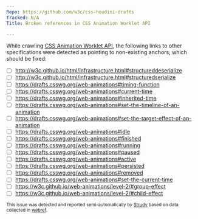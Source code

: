 ```yaml
---
Repo: https://github.com/w3c/css-houdini-drafts
Tracked: N/A
Title: Broken references in CSS Animation Worklet API

---
```


While crawling [CSS Animation Worklet API](https://drafts.css-houdini.org/css-animationworklet-1/), the following links to other specifications were detected as pointing to non-existing anchors, which should be fixed:
* [ ] http://w3c.github.io/html/infrastructure.html#structureddeserialize
* [ ] http://w3c.github.io/html/infrastructure.html#structuredserialize
* [ ] https://drafts.csswg.org/web-animations#timing-function
* [ ] https://drafts.csswg.org/web-animations#current-time
* [ ] https://drafts.csswg.org/web-animations#inherited-time
* [ ] https://drafts.csswg.org/web-animations#set-the-timeline-of-an-animation
* [ ] https://drafts.csswg.org/web-animations#set-the-target-effect-of-an-animation
* [ ] https://drafts.csswg.org/web-animations#idle
* [ ] https://drafts.csswg.org/web-animations#finished
* [ ] https://drafts.csswg.org/web-animations#running
* [ ] https://drafts.csswg.org/web-animations#paused
* [ ] https://drafts.csswg.org/web-animations#active
* [ ] https://drafts.csswg.org/web-animations#persisted
* [ ] https://drafts.csswg.org/web-animations#removed
* [ ] https://drafts.csswg.org/web-animations#set-the-current-time
* [ ] https://w3c.github.io/web-animations/level-2/#group-effect
* [ ] https://w3c.github.io/web-animations/level-2/#child-effect

<sub>This issue was detected and reported semi-automatically by [Strudy](https://github.com/w3c/strudy/) based on data collected in [webref](https://github.com/w3c/webref/).</sub>